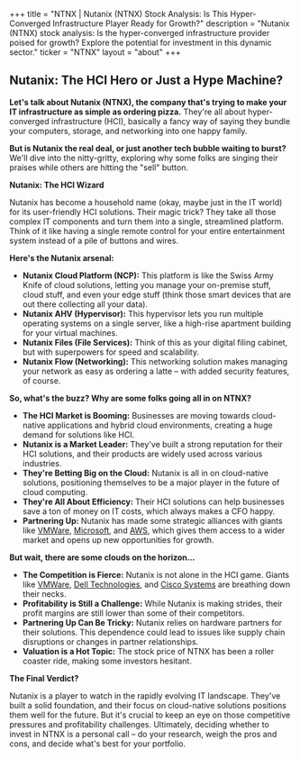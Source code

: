 +++
title = "NTNX |  Nutanix (NTNX) Stock Analysis:  Is This Hyper-Converged Infrastructure Player Ready for Growth?"
description = "Nutanix (NTNX) stock analysis: Is the hyper-converged infrastructure provider poised for growth? Explore the potential for investment in this dynamic sector."
ticker = "NTNX"
layout = "about"
+++

        


## Nutanix: The HCI Hero or Just a Hype Machine?

**Let's talk about Nutanix (NTNX), the company that's trying to make your IT infrastructure as simple as ordering pizza.** They're all about hyper-converged infrastructure (HCI), basically a fancy way of saying they bundle your computers, storage, and networking into one happy family.  

**But is Nutanix the real deal, or just another tech bubble waiting to burst?** We'll dive into the nitty-gritty, exploring why some folks are singing their praises while others are hitting the "sell" button. 

**Nutanix: The HCI Wizard**

Nutanix has become a household name (okay, maybe just in the IT world) for its user-friendly HCI solutions. Their magic trick? They take all those complex IT components and turn them into a single, streamlined platform. Think of it like having a single remote control for your entire entertainment system instead of a pile of buttons and wires. 

**Here's the Nutanix arsenal:**

* **Nutanix Cloud Platform (NCP):**  This platform is like the Swiss Army Knife of cloud solutions, letting you manage your on-premise stuff, cloud stuff, and even your edge stuff (think those smart devices that are out there collecting all your data).
* **Nutanix AHV (Hypervisor):** This hypervisor lets you run multiple operating systems on a single server, like a high-rise apartment building for your virtual machines.
* **Nutanix Files (File Services):**  Think of this as your digital filing cabinet, but with superpowers for speed and scalability. 
* **Nutanix Flow (Networking):**  This networking solution makes managing your network as easy as ordering a latte –  with added security features, of course.

**So, what's the buzz? Why are some folks going all in on NTNX?**

* **The HCI Market is Booming:**  Businesses are moving towards cloud-native applications and hybrid cloud environments, creating a huge demand for solutions like HCI. 
* **Nutanix is a Market Leader:**  They've built a strong reputation for their HCI solutions, and their products are widely used across various industries.
* **They're Betting Big on the Cloud:**  Nutanix is all in on cloud-native solutions, positioning themselves to be a major player in the future of cloud computing. 
* **They're All About Efficiency:**  Their HCI solutions can help businesses save a ton of money on IT costs, which always makes a CFO happy. 
* **Partnering Up:** Nutanix has made some strategic alliances with giants like [VMWare](/stocks/vmw/), [Microsoft](/stocks/msft/), and [AWS](/stocks/amzn/), which gives them access to a wider market and opens up new opportunities for growth.

**But wait, there are some clouds on the horizon...**

* **The Competition is Fierce:**  Nutanix is not alone in the HCI game. Giants like [VMWare](/stocks/vmw/), [Dell Technologies](/stocks/dell/), and [Cisco Systems](/stocks/csco/) are breathing down their necks.
* **Profitability is Still a Challenge:**  While Nutanix is making strides, their profit margins are still lower than some of their competitors.
* **Partnering Up Can Be Tricky:**  Nutanix relies on hardware partners for their solutions.  This dependence could lead to issues like supply chain disruptions or changes in partner relationships. 
* **Valuation is a Hot Topic:**  The stock price of NTNX has been a roller coaster ride, making some investors hesitant. 

**The Final Verdict?**

Nutanix is a player to watch in the rapidly evolving IT landscape.  They've built a solid foundation, and their focus on cloud-native solutions positions them well for the future. But it's crucial to keep an eye on those competitive pressures and profitability challenges. Ultimately, deciding whether to invest in NTNX is a personal call –  do your research, weigh the pros and cons, and decide what's best for your portfolio.  

        